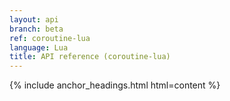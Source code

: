 ```yaml
---
layout: api
branch: beta
ref: coroutine-lua
language: Lua
title: API reference (coroutine-lua)
---
```

{% include anchor_headings.html html=content %}